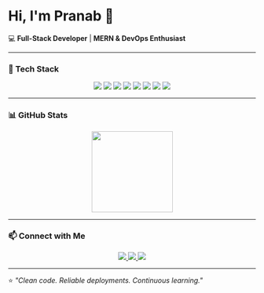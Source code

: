 # Hi, I'm Pranab 👋  

💻 **Full-Stack Developer** | **MERN & DevOps Enthusiast**  

---

### 🚀 Tech Stack  

<p align="center">
  <img src="https://img.shields.io/badge/-MongoDB-47A248?style=for-the-badge&logo=mongodb&logoColor=white" />
  <img src="https://img.shields.io/badge/-Express.js-000000?style=for-the-badge&logo=express&logoColor=white" />
  <img src="https://img.shields.io/badge/-React-61DAFB?style=for-the-badge&logo=react&logoColor=black" />
  <img src="https://img.shields.io/badge/-Node.js-339933?style=for-the-badge&logo=nodedotjs&logoColor=white" />
  <img src="https://img.shields.io/badge/-Docker-2496ED?style=for-the-badge&logo=docker&logoColor=white" />
  <img src="https://img.shields.io/badge/-Kubernetes-326CE5?style=for-the-badge&logo=kubernetes&logoColor=white" />
  <img src="https://img.shields.io/badge/-AWS-232F3E?style=for-the-badge&logo=amazon-aws&logoColor=white" />
  <img src="https://img.shields.io/badge/-GitHub%20Actions-2088FF?style=for-the-badge&logo=githubactions&logoColor=white" />
</p>  

---

### 📊 GitHub Stats  
<p align="center">
  <img src="https://github-readme-stats.vercel.app/api?username=Pranab-Pratik&show_icons=true&theme=tokyonight" height="165"/> 
</p>  

---

### 📫 Connect with Me  
<p align="center">
  <a href="https://www.linkedin.com/in/pranab-pratik-sahoo-b4374224b">
    <img src="https://img.shields.io/badge/-LinkedIn-blue?style=for-the-badge&logo=linkedin&logoColor=white" />
  </a>
  <a href="https://github.com/Pranab-Pratik">
    <img src="https://img.shields.io/badge/-GitHub-black?style=for-the-badge&logo=github&logoColor=white" />
  </a>
  <a href="https://twitter.com/masalamatrix">
    <img src="https://img.shields.io/badge/-Twitter-1DA1F2?style=for-the-badge&logo=twitter&logoColor=white" />
  </a>
</p>  

---

⭐️ _"Clean code. Reliable deployments. Continuous learning."_  
